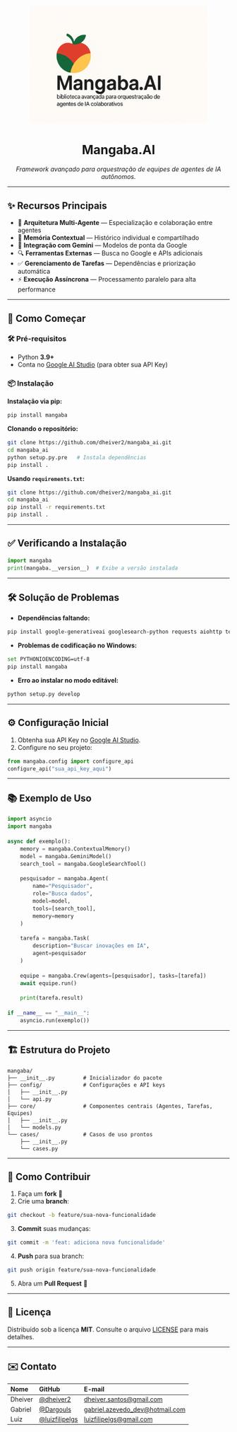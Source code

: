 <p align="center">
  <img src="https://github.com/dheiver2/mangaba_ai/blob/main/img2.png" width="400" alt="Mangaba.AI logo">
</p>

<h1 align="center">Mangaba.AI</h1>
<p align="center"><i>Framework avançado para orquestração de equipes de agentes de IA autônomos.</i></p>

---

## ✨ Recursos Principais

- 🔹 **Arquitetura Multi-Agente** — Especialização e colaboração entre agentes
- 🧠 **Memória Contextual** — Histórico individual e compartilhado
- 🧬 **Integração com Gemini** — Modelos de ponta da Google
- 🔍 **Ferramentas Externas** — Busca no Google e APIs adicionais
- ✅ **Gerenciamento de Tarefas** — Dependências e priorização automática
- ⚡ **Execução Assíncrona** — Processamento paralelo para alta performance

---

## 🚀 Como Começar

### 🛠 Pré-requisitos

- Python **3.9+**
- Conta no [Google AI Studio](https://ai.google.dev/) (para obter sua API Key)

### 📦 Instalação

**Instalação via pip:**
```bash
pip install mangaba
```

**Clonando o repositório:**
```bash
git clone https://github.com/dheiver2/mangaba_ai.git
cd mangaba_ai
python setup.py.pre   # Instala dependências
pip install .
```

**Usando `requirements.txt`:**
```bash
git clone https://github.com/dheiver2/mangaba_ai.git
cd mangaba_ai
pip install -r requirements.txt
pip install .
```

---

## ✅ Verificando a Instalação

```python
import mangaba
print(mangaba.__version__)  # Exibe a versão instalada
```

---

## 🛠 Solução de Problemas

- **Dependências faltando:**  
```bash
pip install google-generativeai googlesearch-python requests aiohttp tenacity
```

- **Problemas de codificação no Windows:**  
```bash
set PYTHONIOENCODING=utf-8
pip install mangaba
```

- **Erro ao instalar no modo editável:**  
```bash
python setup.py develop
```

---

## ⚙️ Configuração Inicial

1. Obtenha sua API Key no [Google AI Studio](https://ai.google.dev/).
2. Configure no seu projeto:

```python
from mangaba.config import configure_api
configure_api("sua_api_key_aqui")
```

---

## 📚 Exemplo de Uso

```python
import asyncio
import mangaba

async def exemplo():
    memory = mangaba.ContextualMemory()
    model = mangaba.GeminiModel()
    search_tool = mangaba.GoogleSearchTool()

    pesquisador = mangaba.Agent(
        name="Pesquisador",
        role="Busca dados",
        model=model,
        tools=[search_tool],
        memory=memory
    )

    tarefa = mangaba.Task(
        description="Buscar inovações em IA",
        agent=pesquisador
    )

    equipe = mangaba.Crew(agents=[pesquisador], tasks=[tarefa])
    await equipe.run()

    print(tarefa.result)

if __name__ == "__main__":
    asyncio.run(exemplo())
```

---

## 🏗 Estrutura do Projeto

```
mangaba/
├── __init__.py         # Inicializador do pacote
├── config/             # Configurações e API keys
│   ├── __init__.py
│   └── api.py
├── core/               # Componentes centrais (Agentes, Tarefas, Equipes)
│   ├── __init__.py
│   └── models.py
└── cases/              # Casos de uso prontos
    ├── __init__.py
    └── cases.py
```

---

## 🤝 Como Contribuir

1. Faça um **fork** 🍴
2. Crie uma **branch**:  
```bash
git checkout -b feature/sua-nova-funcionalidade
```
3. **Commit** suas mudanças:  
```bash
git commit -m 'feat: adiciona nova funcionalidade'
```
4. **Push** para sua branch:  
```bash
git push origin feature/sua-nova-funcionalidade
```
5. Abra um **Pull Request** 🚀

---

## 📄 Licença

Distribuído sob a licença **MIT**. Consulte o arquivo [LICENSE](LICENSE) para mais detalhes.

---

## ✉️ Contato

| Nome | GitHub | E-mail |
|:---|:---|:---|
| Dheiver | [@dheiver2](https://github.com/dheiver2) | dheiver.santos@gmail.com |
| Gabriel | [@Dargouls](https://github.com/Dargouls) | gabriel.azevedo_dev@hotmail.com |
| Luiz | [@luizfilipelgs](https://github.com/luizfilipelgs) | luizfilipelgs@gmail.com |
